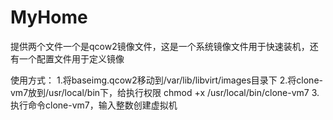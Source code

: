 # MyHome
提供两个文件一个是qcow2镜像文件，这是一个系统镜像文件用于快速装机，还有一个配置文件用于定义镜像

使用方式：
   1.将baseimg.qcow2移动到/var/lib/libvirt/images目录下
   2.将clone-vm7放到/usr/local/bin下，给执行权限 chmod +x /usr/local/bin/clone-vm7
   3.执行命令clone-vm7，输入整数创建虚拟机
